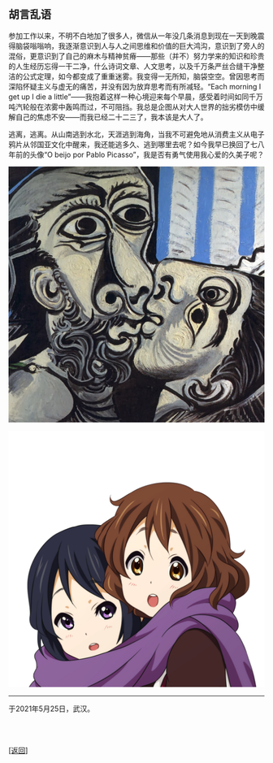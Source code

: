 ## 胡言乱语

参加工作以来，不明不白地加了很多人，微信从一年没几条消息到现在一天到晚震得脑袋嗡嗡响，我逐渐意识到人与人之间思维和价值的巨大鸿沟，意识到了旁人的混俗，更意识到了自己的麻木与精神贫瘠——那些（并不）努力学来的知识和珍贵的人生经历忘得一干二净，什么诗词文章、人文思考，以及千万条严丝合缝干净整洁的公式定理，如今都变成了重重迷雾。我变得一无所知，脑袋空空。曾因思考而深陷怀疑主义与虚无的痛苦，并没有因为放弃思考而有所减轻。“Each morning I get up I die a little”——我抱着这样一种心境迎来每个早晨，感受着时间如同千万吨汽轮般在浓雾中轰鸣而过，不可阻挡。我总是企图从对大人世界的拙劣模仿中缓解自己的焦虑不安——而我已经二十二三了，我本该是大人了。

逃离，逃离。从山南逃到水北，天涯逃到海角，当我不可避免地从消费主义从电子鸦片从邻国亚文化中醒来，我还能逃多久、逃到哪里去呢？如今我早已换回了七八年前的头像“O beijo por Pablo Picasso”，我是否有勇气使用我心爱的久美子呢？

![O beijo por Pablo Picasso](胡言乱语_2021年5月25日.assets/00.jpg)

![Kumiko&Reina](胡言乱语_2021年5月25日.assets/01.PNG)

------

于2021年5月25日，武汉。

<br>

<br>

[[返回]](../../../../sites/proses/多余的话.md)

